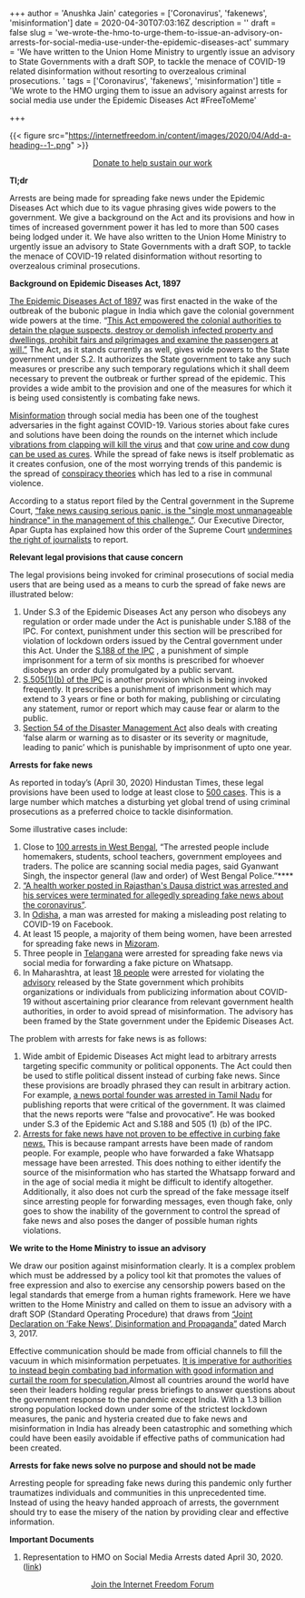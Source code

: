 +++
author = 'Anushka Jain'
categories = ['Coronavirus', 'fakenews', 'misinformation']
date = 2020-04-30T07:03:16Z
description = ''
draft = false
slug = 'we-wrote-the-hmo-to-urge-them-to-issue-an-advisory-on-arrests-for-social-media-use-under-the-epidemic-diseases-act'
summary = 'We have written to the Union Home Ministry to urgently issue an advisory to State Governments with a draft SOP, to tackle the menace of COVID-19 related disinformation without resorting to overzealous criminal prosecutions. '
tags = ['Coronavirus', 'fakenews', 'misinformation']
title = 'We wrote to the HMO urging them to issue an advisory against arrests for social media use under the Epidemic Diseases Act #FreeToMeme'

+++


{{< figure src="https://internetfreedom.in/content/images/2020/04/Add-a-heading--1-.png" >}}

<div style="text-align:center;">
    <a href="https://internetfreedom.in/donate/" class="button">Donate to help sustain our work</a>
</div>



**Tl;dr**

Arrests are being made for spreading fake news under the Epidemic Diseases Act which due to its vague phrasing gives wide powers to the government. We give a background on the Act and its provisions and how in times of increased government power it has led to more than 500 cases being lodged under it. We have also written to the Union Home Ministry to urgently issue an advisory to State Governments with a draft SOP, to tackle the menace of COVID-19 related disinformation without resorting to overzealous criminal prosecutions. 

**Background on Epidemic Diseases Act, 1897**

[The Epidemic Diseases Act of 1897](https://arogya.maharashtra.gov.in/Site/Uploads/GR/EPIDEMIC-DISEASES-ACT%5B1%5D.pdf) was first enacted in the wake of the outbreak of the bubonic plague in India which gave the colonial government wide powers at the time. “[This Act empowered the colonial authorities to detain the plague suspects, destroy or demolish infected property and dwellings, prohibit fairs and pilgrimages and examine the passengers at will.”](https://thewire.in/history/colonialism-epidemic-diseases-act) The Act, as it stands currently as well, gives wide powers to the State government under S.2. It authorizes the State government to take any such measures or prescribe any such temporary regulations which it shall deem necessary to prevent the outbreak or further spread of the epidemic. This provides a wide ambit to the provision and one of the measures for which it is being used consistently is combating fake news.

[Misinformation](https://foreignpolicy.com/2020/04/17/fake-news-real-arrests/) through social media has been one of the toughest adversaries in the fight against COVID-19. Various stories about fake cures and solutions have been doing the rounds on the internet which include [vibrations from clapping will kill the virus](https://economictimes.indiatimes.com/magazines/panache/janta-curfew-row-amitabh-bachchan-claims-vibrations-from-clapping-destroy-virus-twitter-schools-him/articleshow/74785682.cms?from=mdr) and that [cow urine and cow dung can be used as cures](https://www.indiatoday.in/india/story/cow-urine-dung-can-treat-coronavirus-says-assam-bjp-mla-1651708-2020-03-02). While the spread of fake news is itself problematic as it creates confusion, one of the most worrying trends of this pandemic is the spread of [conspiracy theories](https://www.theguardian.com/world/2020/apr/13/coronavirus-conspiracy-theories-targeting-muslims-spread-in-india) which has led to a rise in communal violence.

According to a status report filed by the Central government in the Supreme Court, [“fake news causing serious panic, is the "single most unmanageable hindrance" in the management of this challenge.”](https://www.businesstoday.in/latest/trends/coronavirus-spread-contained-so-far-due-to-proactive-steps-fake-news-biggest-hindrance-centre-to-sc/story/399747.html). Our Executive Director, Apar Gupta has explained how this order of the Supreme Court [undermines the right of journalists](https://cpj.org/blog/2020/04/lawyer-apar-gupta-on-what-the-indian-supreme-court.php) to report. 

**Relevant legal provisions that cause concern**

The legal provisions being invoked for criminal prosecutions of social media users that are being used as a means to curb the spread of fake news are illustrated below:

1. Under S.3 of the Epidemic Diseases Act any person who disobeys any regulation or order made under the Act is punishable under S.188 of the IPC. For context, punishment under this section will be prescribed for violation of lockdown orders issued by the Central government under this Act. Under the [S.188 of the IPC](https://indiankanoon.org/doc/1432790/) , a punishment of simple imprisonment for a term of six months is prescribed for whoever disobeys an order duly promulgated by a public servant. 
2. [S.505(1)(b) of the IPC](https://indiankanoon.org/doc/1198526/) is another provision which is being invoked frequently. It prescribes a punishment of imprisonment which may extend to 3 years or fine or both for making, publishing or circulating any statement, rumor or report which may cause fear or alarm to the public.
3. [Section 54 of the Disaster Management Act](https://indiankanoon.org/doc/640589/) also deals with creating ‘false alarm or warning as to disaster or its severity or magnitude, leading to panic’ which is punishable by imprisonment of upto one year.

**Arrests for fake news**

As reported in today’s (April 30, 2020) Hindustan Times, these legal provisions have been used to lodge at least close to [500 cases](https://www.hindustantimes.com/india-news/about-500-cases-lodged-in-india-for-social-media-posts-on-covid-19/story-PBaxt7oNs9IdPNUCVRiUUM.html). This is a large number which matches a disturbing yet global trend of using criminal prosecutions as a preferred choice to tackle disinformation. 

Some illustrative cases include:

1. Close to [100 arrests in West Bengal](https://www.hindustantimes.com/india-news/about-500-cases-lodged-in-india-for-social-media-posts-on-covid-19/story-PBaxt7oNs9IdPNUCVRiUUM.html), “The arrested people include homemakers, students, school teachers, government employees and traders. The police are scanning social media pages, said Gyanwant Singh, the inspector general (law and order) of West Bengal Police.”****
2. [“A health worker posted in Rajasthan's Dausa district was arrested and his services were terminated for allegedly spreading fake news about the coronavirus”](https://www.indiatoday.in/india/story/rajasthan-health-worker-arrested-for-spreading-fake-news-about-coronavirus-1655950-2020-03-16).
3. In [Odisha](https://www.indiatoday.in/india/story/odisha-32-year-old-held-spreading-fake-news-coronavirus-social-media-1655623-2020-03-14), a man was arrested for making a misleading post relating to COVID-19 on Facebook.
4. At least 15 people, a majority of them being women, have been arrested for spreading fake news in [Mizoram](https://www.eastmojo.com/mizoram/2020/03/19/covid-19-15-held-over-fake-news-in-mizoram-42-entry-points-shut).
5. Three people in [Telangana](https://www.ndtv.com/telangana-news/coronavirus-3-arrested-in-telangana-for-spreading-fake-news-on-coronavirus-2195867) were arrested for spreading fake news via social media for forwarding a fake picture on Whatsapp.
6. In Maharashtra, at least [18 people](https://www.indiatoday.in/india/story/coronavirus-maharashtra-registers-115-cases-over-fake-news-since-lockdown-1664318-2020-04-07) were arrested for violating the [advisory](https://www.maharashtra.gov.in/Site/Upload/Acts%20Rules/Marathi/Korona%20Notification%2014%20March%202020....pdf) released by the State government which prohibits organizations or individuals from publicizing information about COVID-19 without ascertaining prior clearance from relevant government health authorities, in order to avoid spread of misinformation. The advisory has been framed by the State government under the Epidemic Diseases Act.

The problem with arrests for fake news is as follows:

1. Wide ambit of Epidemic Diseases Act might lead to arbitrary arrests targeting specific community or political opponents. The Act could then be used to stifle political dissent instead of curbing fake news. Since these provisions are broadly phrased they can result in arbitrary action. For example, [a news portal founder was arrested in Tamil Nadu](https://www.deccanherald.com/national/south/news-portal-founder-arrested-in-tamil-nadu-for-critical-reports-against-state-govt-829274.html) for publishing reports that were critical of the government. It was claimed that the news reports were “false and provocative”. He was booked under S.3 of the Epidemic Act and S.188 and 505 (1) (b) of the IPC.
2. [Arrests for fake news have not proven to be effective in curbing fake news.](https://foreignpolicy.com/2020/04/17/fake-news-real-arrests/) This is because rampant arrests have been made of random people. For example, people who have forwarded a fake Whatsapp message have been arrested. This does nothing to either identify the source of the misinformation who has started the Whatsapp forward and in the age of social media it might be difficult to identify altogether. Additionally, it also does not curb the spread of the fake message itself since arresting people for forwarding messages, even though fake, only goes to show the inability of the government to control the spread of fake news and also poses the danger of possible human rights violations. 

**We write to the Home Ministry to issue an advisory**

We draw our position against misinformation clearly. It is a complex problem which must be addressed by a policy tool kit that promotes the values of free expression and also to exercise any censorship powers based on the legal standards that emerge from a human rights framework. Here we have written to the Home Ministry and called on them to issue an advisory with a draft SOP (Standard Operating Procedure) that draws from [“Joint Declaration on ‘Fake News’, Disinformation and Propaganda”](https://www.osce.org/fom/302796?download=true) dated March 3, 2017. 

Effective communication should be made from official channels to fill the vacuum in which misinformation perpetuates. [It is imperative for authorities to instead begin combating bad information with good information and curtail the room for speculation.](https://foreignpolicy.com/2020/04/17/fake-news-real-arrests/)Almost all countries around the world have seen their leaders holding regular press briefings to answer questions about the government response to the pandemic except India. With a 1.3 billion strong population locked down under some of the strictest lockdown measures, the panic and hysteria created due to fake news and misinformation in India has already been catastrophic and something which could have been easily avoidable if effective paths of communication had been created. 

**Arrests for fake news solve no purpose and should not be made**

Arresting people for spreading fake news during this pandemic only further traumatizes individuals and communities in this unprecedented time. Instead of using the heavy handed approach of arrests, the government should try to ease the misery of the nation by providing clear and effective information. 

**Important Documents**

1. Representation to HMO on Social Media Arrests dated April 30, 2020. ([link](https://drive.google.com/open?id=1K4fnRVEKKSPAfAeCrmp9aMsEPZiQTsWW))



<div style="text-align:center;">
    <a href="https://forum.internetfreedom.in/" class="button">Join the Internet Freedom Forum</a>
</div>



